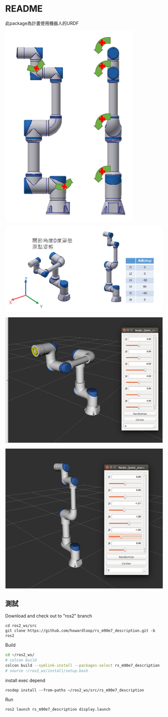 # README

此package為計畫使用機器人的URDF

![image-20230420152911935](./pic/Readme/image-20230420152911935.png)



![image-20230420152831855](./pic/Readme/image-20230420152831855.png)

![image-20230517095316574](./pic/Readme/image-20230517095316574.png)

![image-20230517095701780](./pic/Readme/image-20230517095701780.png)





## 測試

Download and check out to "ros2" branch

```shell
cd ros2_ws/src
git clone https://github.com/howardloop/rs_m90e7_description.git -b ros2 
```

Build

```bash
cd ~/ros2_ws/
# colcon build
colcon build --symlink-install --packages-select rs_m90e7_description
# source ~/ros2_ws/install/setup.bash
```

install exec depend
```shell
rosdep install --from-paths ~/ros2_ws/src/rs_m90e7_description
```

Run
```shell
ros2 launch rs_m90e7_description display.launch
```


